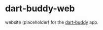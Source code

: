 # dart-buddy-web
website (placeholder) for the [dart-buddy](https://play.google.com/store/apps/details?id=com.idcfcux5tyypaq1u1lahp) app. 
